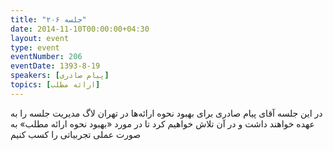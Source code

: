 ```yaml
---
title: "جلسه ۲۰۶"
date: 2014-11-10T00:00:00+04:30
layout: event
type: event
eventNumber: 206
eventDate: 1393-8-19
speakers: [پیام صادری]
topics: [ارائه مطلب]
---
```

در این جلسه آقای پیام صادری‌ برای بهبود نحوه ارائه‌ها در تهران لاگ مدیریت جلسه را به عهده خواهند داشت و در آن تلاش خواهیم کرد تا در مورد «بهبود نحوه ارائه مطلب» به صورت عملی تجربیاتی را کسب کنیم